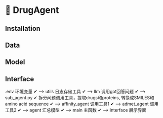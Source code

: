 # 💊 DrugAgent

## Installation

## Data

## Model 

## Interface


.env 环境变量 ✔ --> 
utils 日志存储工具 ✔ --> 
llm 调用gpt回答问题 ✔ -->  
    sub_agent.py ✔ 拆分问题调用工具，提取drugs和proteins, 转换成SMILES和amino acid sequence ✔ --> 
    affinity_agent 调用工具1 ✔ --> 
    admet_agent 调用工具2 ✔ --> 
agent 汇总模型 ✔ --> 
main 主函数 ✔ --> 
interface 展示界面
